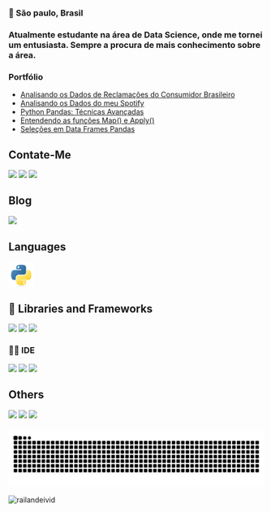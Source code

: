 ### :round_pushpin: São paulo, Brasil
### Atualmente estudante na área de Data Science, onde me tornei um entusiasta. Sempre a procura de mais conhecimento sobre a área.

### **Portfólio**
- [Analisando os Dados de Reclamações do Consumidor Brasileiro](https://github.com/RailanDeivid/EDA_dados_consumidor.git)
- [Analisando os Dados do meu Spotify](https://github.com/RailanDeivid/Analise_dados_meu_spotify) 
- [Python Pandas: Técnicas Avançadas](https://github.com/RailanDeivid/Python_Pandas_Tecnicas_avancadas) 
- [Entendendo as funções Map() e Apply()](https://github.com/RailanDeivid/entendendo_as_funcoes_map_e_Apply) 
- [Seleções em Data Frames Pandas](https://github.com/RailanDeivid/Selecoes-em-DataFrames-pandas) 
## Contate-Me
[![](https://img.shields.io/badge/LinkedIn-0077B5?style=for-the-badge&logo=linkedin&logoColor=white)](https://www.linkedin.com/in/railandeivid/)
[![](https://img.shields.io/badge/Instagram-E4405F?style=for-the-badge&logo=instagram&logoColor=white)](https://www.instagram.com/eae_railan/)
[![](https://img.shields.io/badge/Gmail-D14836?style=for-the-badge&logo=gmail&logoColor=white)](mailto:contato.railandeivid@gmail.com)      
## Blog
[![](https://img.shields.io/badge/Medium-12100E?style=for-the-badge&logo=medium&logoColor=white)](https://railandeivid.medium.com)
## **Languages**  
<img align="center" alt="Railan-Python" height="50" width="50" src="https://raw.githubusercontent.com/devicons/devicon/master/icons/python/python-original.svg">

## **🚀 Libraries and Frameworks**
[![](https://img.shields.io/badge/Pandas-2C2D72?style=for-the-badge&logo=pandas&logoColor=white)](#)
[![](https://img.shields.io/badge/Numpy-777BB4?style=for-the-badge&logo=numpy&logoColor=white)](#)
[![](https://img.shields.io/badge/Selenium-43B02A?style=for-the-badge&logo=Selenium&logoColor=white)](#)
### **👩‍💻 IDE**
[![](https://img.shields.io/badge/Visual_Studio_Code-0078D4?style=for-the-badge&logo=visual%20studio%20code&logoColor=white)](#)
[![](https://img.shields.io/badge/Colab-F9AB00?style=for-the-badge&logo=googlecolab&color=525252)](#)
[![](https://img.shields.io/badge/Jupyter-F37626.svg?&style=for-the-badge&logo=Jupyter&logoColor=white)](#)
## Others
[![](https://img.shields.io/badge/PowerBI-F2C811?style=for-the-badge&logo=Power%20BI&logoColor=white)](#)
[![](https://img.shields.io/badge/Microsoft_Office-D83B01?style=for-the-badge&logo=microsoft-office&logoColor=white)](#)
[![](https://img.shields.io/badge/Google%20Sheets-34A853?style=for-the-badge&logo=google-sheets&logoColor=white)](#)
###

![Snake animation](https://github.com/railandeivid/railandeivid/blob/output/github-contribution-grid-snake.svg)
<p align="left"> <img src="https://komarev.com/ghpvc/?username=railandeivid" alt="railandeivid" /> </p>

